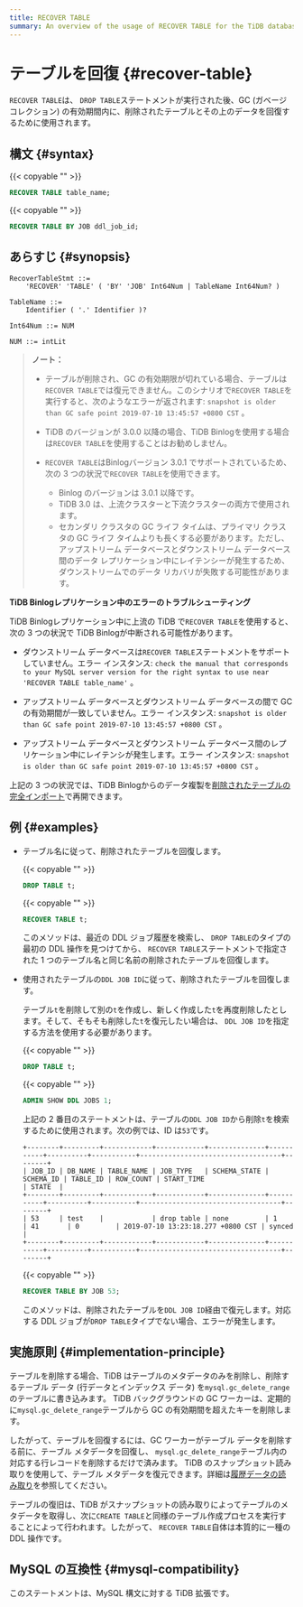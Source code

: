 ```yaml
---
title: RECOVER TABLE
summary: An overview of the usage of RECOVER TABLE for the TiDB database.
---
```


# テーブルを回復 {#recover-table}

`RECOVER TABLE`は、 `DROP TABLE`ステートメントが実行された後、GC (ガベージ コレクション) の有効期間内に、削除されたテーブルとその上のデータを回復するために使用されます。

## 構文 {#syntax}

{{< copyable "" >}}

```sql
RECOVER TABLE table_name;
```

{{< copyable "" >}}

```sql
RECOVER TABLE BY JOB ddl_job_id;
```

## あらすじ {#synopsis}

```ebnf+diagram
RecoverTableStmt ::=
    'RECOVER' 'TABLE' ( 'BY' 'JOB' Int64Num | TableName Int64Num? )

TableName ::=
    Identifier ( '.' Identifier )?

Int64Num ::= NUM

NUM ::= intLit
```

> **ノート：**
>
> -   テーブルが削除され、GC の有効期限が切れている場合、テーブルは`RECOVER TABLE`では復元できません。このシナリオで`RECOVER TABLE`を実行すると、次のようなエラーが返されます: `snapshot is older than GC safe point 2019-07-10 13:45:57 +0800 CST` 。
>
> -   TiDB のバージョンが 3.0.0 以降の場合、TiDB Binlogを使用する場合は`RECOVER TABLE`を使用することはお勧めしません。
>
> -   `RECOVER TABLE`はBinlogバージョン 3.0.1 でサポートされているため、次の 3 つの状況で`RECOVER TABLE`を使用できます。
>
>     -   Binlog のバージョンは 3.0.1 以降です。
>     -   TiDB 3.0 は、上流クラスターと下流クラスターの両方で使用されます。
>     -   セカンダリ クラスタの GC ライフ タイムは、プライマリ クラスタの GC ライフ タイムよりも長くする必要があります。ただし、アップストリーム データベースとダウンストリーム データベース間のデータ レプリケーション中にレイテンシーが発生するため、ダウンストリームでのデータ リカバリが失敗する可能性があります。

<CustomContent platform="tidb">

**TiDB Binlogレプリケーション中のエラーのトラブルシューティング**

TiDB Binlogレプリケーション中に上流の TiDB で`RECOVER TABLE`を使用すると、次の 3 つの状況で TiDB Binlogが中断される可能性があります。

-   ダウンストリーム データベースは`RECOVER TABLE`ステートメントをサポートしていません。エラー インスタンス: `check the manual that corresponds to your MySQL server version for the right syntax to use near 'RECOVER TABLE table_name'` 。

-   アップストリーム データベースとダウンストリーム データベースの間で GC の有効期間が一致していません。エラー インスタンス: `snapshot is older than GC safe point 2019-07-10 13:45:57 +0800 CST` 。

-   アップストリーム データベースとダウンストリーム データベース間のレプリケーション中にレイテンシが発生します。エラー インスタンス: `snapshot is older than GC safe point 2019-07-10 13:45:57 +0800 CST` 。

上記の 3 つの状況では、TiDB Binlogからのデータ複製を[削除されたテーブルの完全インポート](/ecosystem-tool-user-guide.md#backup-and-restore)で再開できます。

</CustomContent>

## 例 {#examples}

-   テーブル名に従って、削除されたテーブルを回復します。

    {{< copyable "" >}}

    ```sql
    DROP TABLE t;
    ```

    {{< copyable "" >}}

    ```sql
    RECOVER TABLE t;
    ```

    このメソッドは、最近の DDL ジョブ履歴を検索し、 `DROP TABLE`のタイプの最初の DDL 操作を見つけてから、 `RECOVER TABLE`ステートメントで指定された 1 つのテーブル名と同じ名前の削除されたテーブルを回復します。

-   使用されたテーブルの`DDL JOB ID`に従って、削除されたテーブルを回復します。

    テーブル`t`を削除して別の`t`を作成し、新しく作成した`t`を再度削除したとします。そして、そもそも削除した`t`を復元したい場合は、 `DDL JOB ID`を指定する方法を使用する必要があります。

    {{< copyable "" >}}

    ```sql
    DROP TABLE t;
    ```

    {{< copyable "" >}}

    ```sql
    ADMIN SHOW DDL JOBS 1;
    ```

    上記の 2 番目のステートメントは、テーブルの`DDL JOB ID`から削除`t`を検索するために使用されます。次の例では、ID は`53`です。

    ```
    +--------+---------+------------+------------+--------------+-----------+----------+-----------+-----------------------------------+--------+
    | JOB_ID | DB_NAME | TABLE_NAME | JOB_TYPE   | SCHEMA_STATE | SCHEMA_ID | TABLE_ID | ROW_COUNT | START_TIME                        | STATE  |
    +--------+---------+------------+------------+--------------+-----------+----------+-----------+-----------------------------------+--------+
    | 53     | test    |            | drop table | none         | 1         | 41       | 0         | 2019-07-10 13:23:18.277 +0800 CST | synced |
    +--------+---------+------------+------------+--------------+-----------+----------+-----------+-----------------------------------+--------+
    ```

    {{< copyable "" >}}

    ```sql
    RECOVER TABLE BY JOB 53;
    ```

    このメソッドは、削除されたテーブルを`DDL JOB ID`経由で復元します。対応する DDL ジョブが`DROP TABLE`タイプでない場合、エラーが発生します。

## 実施原則 {#implementation-principle}

テーブルを削除する場合、TiDB はテーブルのメタデータのみを削除し、削除するテーブル データ (行データとインデックス データ) を`mysql.gc_delete_range`のテーブルに書き込みます。 TiDB バックグラウンドの GC ワーカーは、定期的に`mysql.gc_delete_range`テーブルから GC の有効期間を超えたキーを削除します。

したがって、テーブルを回復するには、GC ワーカーがテーブル データを削除する前に、テーブル メタデータを回復し、 `mysql.gc_delete_range`テーブル内の対応する行レコードを削除するだけで済みます。 TiDB のスナップショット読み取りを使用して、テーブル メタデータを復元できます。詳細は[履歴データの読み取り](/read-historical-data.md)を参照してください。

テーブルの復旧は、TiDB がスナップショットの読み取りによってテーブルのメタデータを取得し、次に`CREATE TABLE`と同様のテーブル作成プロセスを実行することによって行われます。したがって、 `RECOVER TABLE`自体は本質的に一種の DDL 操作です。

## MySQL の互換性 {#mysql-compatibility}

このステートメントは、MySQL 構文に対する TiDB 拡張です。
